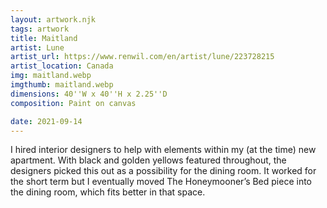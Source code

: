 ```yaml
---
layout: artwork.njk
tags: artwork
title: Maitland
artist: Lune
artist_url: https://www.renwil.com/en/artist/lune/223728215
artist_location: Canada
img: maitland.webp
imgthumb: maitland.webp
dimensions: 40''W x 40''H x 2.25''D
composition: Paint on canvas

date: 2021-09-14
---
```


I hired interior designers to help with elements within my (at the time) new apartment. With black and golden yellows featured throughout, the designers picked this out as a possibility for the dining room. It worked for the short term but I eventually moved The Honeymooner’s Bed piece into the dining room, which fits better in that space.


